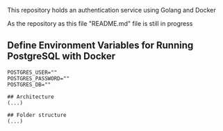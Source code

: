 
This repository holds an authentication service using Golang and Docker

As the repository as this file "README.md" file is still in progress

## Define Environment Variables for Running PostgreSQL with Docker
```env
POSTGRES_USER=""
POSTGRES_PASSWORD=""
POSTGRES_DB=""

## Architecture
(...)

## Folder structure
(...)
